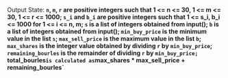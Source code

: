 Output State: **`n`, `m`, `r` are positive integers such that 1 <= n <= 30, 1 <= m <= 30, 1 <= r <= 1000; `s_i` and `b_i` are positive integers such that 1 <= s_i, b_i <= 1000 for 1 <= i <= n, m; `s` is a list of integers obtained from input(); `b` is a list of integers obtained from input(); `min_buy_price` is the minimum value in the list `s`; `max_sell_price` is the maximum value in the list `b`; `max_shares` is the integer value obtained by dividing `r` by `min_buy_price`; `remaining_bourles` is the remainder of dividing `r` by `min_buy_price; `total_bourles` is calculated as `max_shares * max_sell_price + remaining_bourles`**